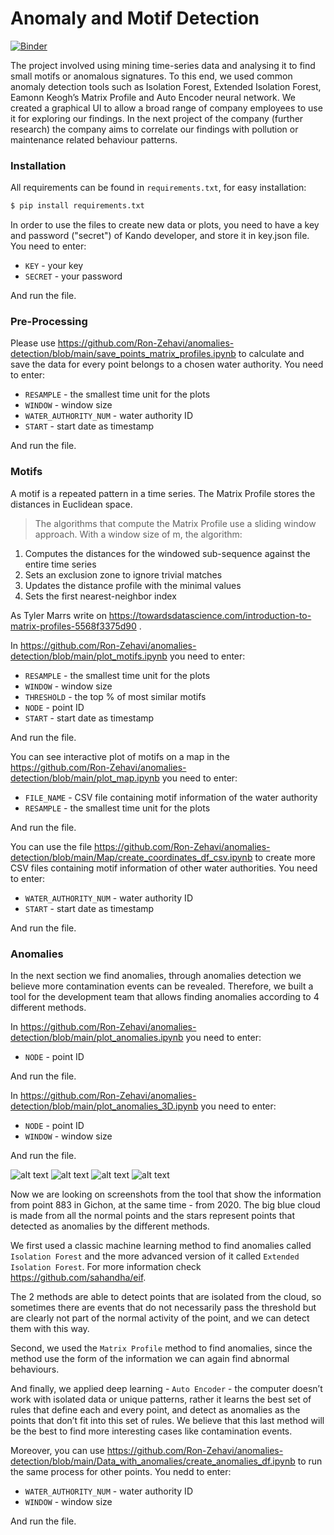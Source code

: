 # Anomaly and Motif Detection

[![Binder](https://mybinder.org/badge_logo.svg)](https://mybinder.org/v2/gh/Ron-Zehavi/anomalies-detection/HEAD)

The project involved using mining time-series data and analysing it to find small motifs or anomalous signatures. To this end, we used common anomaly detection tools such as Isolation Forest,  Extended Isolation Forest, Eamonn Keogh’s Matrix Profile and Auto Encoder neural network. We created a graphical UI to allow a broad range of company employees to use it for exploring our findings. In the next project of the company (further research) the company aims to correlate our findings with pollution or maintenance related behaviour patterns.

### Installation

All requirements can be found in `requirements.txt`, for easy installation:

```sh
$ pip install requirements.txt
```

In order to use the files to create new data or plots, you need to have a key and password ("secret") of Kando developer, and store it in key.json file. You need to enter:
* `KEY` - your key
* `SECRET` - your password

And run the file.

### Pre-Processing 
Please use https://github.com/Ron-Zehavi/anomalies-detection/blob/main/save_points_matrix_profiles.ipynb to calculate and save the data for every point belongs to a chosen water authority. You need to enter:
* `RESAMPLE` - the smallest time unit for the plots
* `WINDOW` - window size
* `WATER_AUTHORITY_NUM` - water authority ID
* `START` - start date as timestamp

And run the file.

### Motifs
A motif is a repeated pattern in a time series. The Matrix Profile stores the distances in Euclidean space.
> The algorithms that compute the Matrix Profile use a sliding window approach. With a window size of m, the algorithm:
1. Computes the distances for the windowed sub-sequence against the entire time series
2. Sets an exclusion zone to ignore trivial matches
3. Updates the distance profile with the minimal values
4. Sets the first nearest-neighbor index

As Tyler Marrs write on https://towardsdatascience.com/introduction-to-matrix-profiles-5568f3375d90 .

In https://github.com/Ron-Zehavi/anomalies-detection/blob/main/plot_motifs.ipynb you need to enter: 
* `RESAMPLE` - the smallest time unit for the plots
* `WINDOW` - window size
* `THRESHOLD` - the top % of most similar motifs 
* `NODE` - point ID
* `START` - start date as timestamp

And run the file.

You can see interactive plot of motifs on a map in the https://github.com/Ron-Zehavi/anomalies-detection/blob/main/plot_map.ipynb you need to enter:
* `FILE_NAME` - CSV file containing motif information of the water authority
* `RESAMPLE` - the smallest time unit for the plots

 And run the file.

You can use the file https://github.com/Ron-Zehavi/anomalies-detection/blob/main/Map/create_coordinates_df_csv.ipynb to create more CSV files containing motif information of other water authorities. You need to enter:
* `WATER_AUTHORITY_NUM` - water authority ID
* `START` - start date as timestamp

And run the file.

### Anomalies
In the next section we find anomalies, through anomalies detection we believe more contamination events can be revealed. Therefore, we built a tool for the development team that allows finding anomalies according to 4 different methods.

In https://github.com/Ron-Zehavi/anomalies-detection/blob/main/plot_anomalies.ipynb you need to enter:
* `NODE` - point ID

And run the file.

In https://github.com/Ron-Zehavi/anomalies-detection/blob/main/plot_anomalies_3D.ipynb you need to enter:
* `NODE` - point ID
* `WINDOW` - window size

And run the file.

![alt text](https://github.com/Ron-Zehavi/anomalies-detection/blob/main/Readme_files/eif.png)
![alt text](https://github.com/Ron-Zehavi/anomalies-detection/blob/main/Readme_files/iso.png)
![alt text](https://github.com/Ron-Zehavi/anomalies-detection/blob/main/Readme_files/mf.png)
![alt text](https://github.com/Ron-Zehavi/anomalies-detection/blob/main/Readme_files/vae.png)

Now we are looking on screenshots from the tool that show the information from point 883 in Gichon, at the same time - from 2020. The big blue cloud is made from all the normal points and the stars represent points that detected as anomalies by the different methods.

We first used a classic machine learning method to find anomalies called `Isolation Forest` and the more advanced version of it called `Extended Isolation Forest`. For more information check https://github.com/sahandha/eif.

The 2 methods are able to detect points that are isolated from the cloud, so sometimes there are events that do not necessarily pass the threshold but are clearly not part of the normal activity of the point, and we can detect them with this way.

Second, we used the `Matrix Profile` method to find anomalies, since the method use the form of the information we can again find abnormal behaviours. 

And finally, we applied deep learning - `Auto Encoder` - the computer doesn’t work with isolated data or unique patterns, rather it learns the best set of rules that define each and every point, and detect as anomalies as the points that don’t fit into this set of rules. We believe that this last method will be the best to find more interesting cases like contamination events. 

Moreover, you can use https://github.com/Ron-Zehavi/anomalies-detection/blob/main/Data_with_anomalies/create_anomalies_df.ipynb to run the same process for other points. You nedd to enter:
* `WATER_AUTHORITY_NUM` - water authority ID
* `WINDOW` - window size

And run the file.
